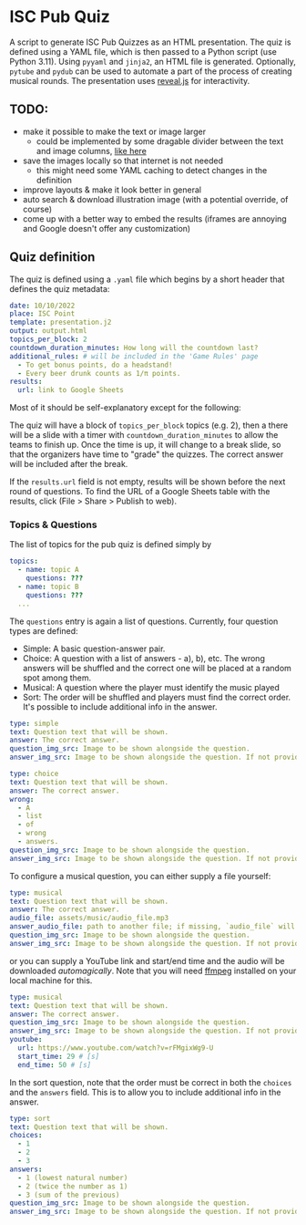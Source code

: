 # ISC Pub Quiz
A script to generate ISC Pub Quizzes as an HTML presentation.
The quiz is defined using a YAML file, which is then passed to a Python script (use Python 3.11).
Using `pyyaml` and `jinja2`, an HTML file is generated. Optionally, `pytube` and `pydub` can be used to automate a part of the process of creating musical rounds.
The presentation uses [reveal.js](https://github.com/hakimel/reveal.js) for interactivity.

## TODO:
* make it possible to make the text or image larger
  * could be implemented by some dragable divider between the text and image columns, [like here](https://stackoverflow.com/questions/55565001/how-do-you-allow-a-user-to-manually-resize-a-div-element-vertically)
* save the images locally so that internet is not needed
  * this might need some YAML caching to detect changes in the definition
* improve layouts & make it look better in general
* auto search & download illustration image (with a potential override, of course)
* come up with a better way to embed the results (iframes are annoying and Google doesn't offer any customization)

## Quiz definition
The quiz is defined using a `.yaml` file which begins by a short header that defines the quiz metadata:
```yaml
date: 10/10/2022
place: ISC Point
template: presentation.j2
output: output.html
topics_per_block: 2
countdown_duration_minutes: How long will the countdown last?
additional_rules: # will be included in the 'Game Rules' page
  - To get bonus points, do a headstand!
  - Every beer drunk counts as 1/π points.
results:
  url: link to Google Sheets
```
Most of it should be self-explanatory except for the following:

The quiz will have a block of `topics_per_block` topics (e.g. 2), then a there will be a slide with a timer with `countdown_duration_minutes` to allow the teams to finish up. Once the time is up, it will change to a break slide, so that the organizers have time to "grade" the quizzes. The correct answer will be included after the break.

If the `results.url` field is not empty, results will be shown before the next round of questions. To find the URL of a Google Sheets table with the results, click (File > Share > Publish to web).

### Topics & Questions
The list of topics for the pub quiz is defined simply by
```yaml
topics:
  - name: topic A
    questions: ???
  - name: topic B
    questions: ???
  ...
```
The `questions` entry is again a list of questions.
Currently, four question types are defined:
* Simple: A basic question-answer pair.
* Choice: A question with a list of answers - a), b), etc. The wrong answers will be shuffled and the correct one will be placed at a random spot among them.
* Musical: A question where the player must identify the music played
* Sort: The order will be shuffled and players must find the correct order. It's possible to include additional info in the answer. 
```yaml
type: simple
text: Question text that will be shown.
answer: The correct answer.
question_img_src: Image to be shown alongside the question.
answer_img_src: Image to be shown alongside the question. If not provided, the question image will be shown.
```
```yaml
type: choice
text: Question text that will be shown.
answer: The correct answer.
wrong:
  - A
  - list
  - of
  - wrong
  - answers.
question_img_src: Image to be shown alongside the question.
answer_img_src: Image to be shown alongside the question. If not provided, the question image will be shown.

```
To configure a musical question, you can either supply a file yourself:
```yaml
type: musical
text: Question text that will be shown.
answer: The correct answer.
audio_file: assets/music/audio_file.mp3
answer_audio_file: path to another file; if missing, `audio_file` will be used
question_img_src: Image to be shown alongside the question.
answer_img_src: Image to be shown alongside the question. If not provided, the question image will be shown.
```
or you can supply a YouTube link and start/end time and the audio will be downloaded *automagically*. Note that you will need [ffmpeg](https://ffmpeg.org/download.html) installed on your local machine for this.
```yaml
type: musical
text: Question text that will be shown.
answer: The correct answer.
question_img_src: Image to be shown alongside the question.
answer_img_src: Image to be shown alongside the question. If not provided, the question image will be shown.
youtube: 
  url: https://www.youtube.com/watch?v=rFMgixWg9-U
  start_time: 29 # [s]
  end_time: 50 # [s]
```

In the sort question, note that the order must be correct in both the `choices` and the `answers` field. This is to allow you to include additional info in the answer.
```yaml
type: sort
text: Question text that will be shown.
choices: 
  - 1
  - 2
  - 3
answers:
  - 1 (lowest natural number)
  - 2 (twice the number as 1)
  - 3 (sum of the previous)
question_img_src: Image to be shown alongside the question.
answer_img_src: Image to be shown alongside the question. If not provided, the question image will be shown.

```
